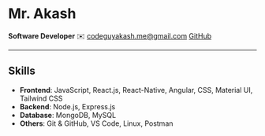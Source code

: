 # Mr. Akash

**Software Developer**
✉️ codeguyakash.me@gmail.com
[GitHub](https://github.com/itsakssh)

---

## Skills

- **Frontend**: JavaScript, React.js, React-Native, Angular, CSS, Material UI, Tailwind CSS
- **Backend**: Node.js, Express.js
- **Database**: MongoDB, MySQL
- **Others**: Git & GitHub, VS Code, Linux, Postman

